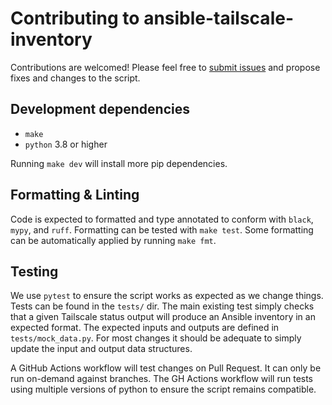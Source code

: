 # Contributing to ansible-tailscale-inventory
Contributions are welcomed! Please feel free to [submit
issues](https://github.com/m4wh6k/ansible-tailscale-inventory/issues) and propose fixes
and changes to the script.

## Development dependencies
- `make`
- `python` 3.8 or higher

Running `make dev` will install more pip dependencies.

## Formatting & Linting
Code is expected to formatted and type annotated to conform with `black`, `mypy`, and
`ruff`. Formatting can be tested with `make test`. Some formatting can be automatically
applied by running `make fmt`.

## Testing
We use `pytest` to ensure the script works as expected as we change things. Tests can be
found in the `tests/` dir. The main existing test simply checks that a given Tailscale
status output will produce an Ansible inventory in an expected format. The expected
inputs and outputs are defined in `tests/mock_data.py`. For most changes it should be
adequate to simply update the input and output data structures.

A GitHub Actions workflow will test changes on Pull Request. It can only be run
on-demand against branches. The GH Actions workflow will run tests using multiple
versions of python to ensure the script remains compatible.
